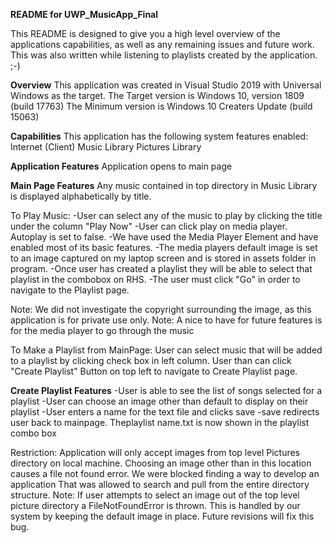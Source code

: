 **README for UWP_MusicApp_Final**

This README is designed to give you a high level overview of the applications capabilities, as well as any remaining issues and future work.
This was also written while listening to playlists created by the application. ;-)

**Overview**
This application was created in Visual Studio 2019 with Universal Windows as the target.
The Target version is Windows 10, version 1809 (build 17763)
The Minimum version is Windows 10 Creaters Update (build 15063)

**Capabilities**
This application has the following system features enabled:
Internet (Client)
Music Library
Pictures Library

**Application Features**
Application opens to main page

**Main Page Features**
Any music contained in top directory in Music Library is displayed alphabetically by title.

To Play Music:
-User can select any of the music to play by clicking the title under the column "Play Now"
-User can click play on media player. Autoplay is set to false. 
-We have used the Media Player Element and have enabled most of its basic features. 
-The media players default image is set to an image captured on my laptop screen and is stored in assets folder in program.
-Once user has created a playlist they will be able to select that playlist in the combobox on RHS. 
-The user must click "Go" in order to navigate to the Playlist page. 

Note: We did not investigate the copyright surrounding the image, as this application is for private use only. 
Note: A nice to have for future features is for the media player to go through the music 

To Make a Playlist from MainPage:
User can select music that will be added to a playlist by clicking check box in left column. 
User than can click "Create Playlist" Button on top left to navigate to Create Playlist page.

**Create Playlist Features**
-User is able to see the list of songs selected for a playlist
-User can choose an image other than default to display on their playlist 
-User enters a name for the text file and clicks save
-save redirects user back to mainpage. Theplaylist name.txt is now shown in the playlist combo box

Restriction: Application will only accept images from top level Pictures directory on local machine.
Choosing an image other than in this location causes a file not found error. We were blocked finding a way to develop an application
That was allowed to search and pull from the entire directory structure. 
Note: If user attempts to select an image out of the top level picture directory a FileNotFoundError is thrown. 
This is handled by our system by keeping the default image in place. Future revisions will fix this bug.





